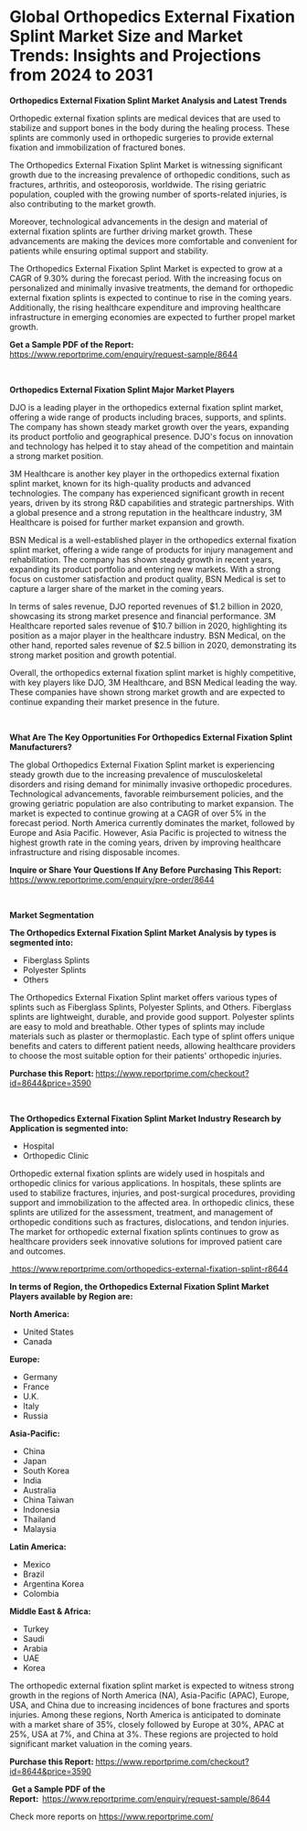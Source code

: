 <p><h1>Global Orthopedics External Fixation Splint Market Size and Market Trends: Insights and Projections from 2024 to 2031</h1></p><p><strong>Orthopedics External Fixation Splint Market Analysis and Latest Trends</strong></p>
<p><p>Orthopedic external fixation splints are medical devices that are used to stabilize and support bones in the body during the healing process. These splints are commonly used in orthopedic surgeries to provide external fixation and immobilization of fractured bones. </p><p>The Orthopedics External Fixation Splint Market is witnessing significant growth due to the increasing prevalence of orthopedic conditions, such as fractures, arthritis, and osteoporosis, worldwide. The rising geriatric population, coupled with the growing number of sports-related injuries, is also contributing to the market growth.</p><p>Moreover, technological advancements in the design and material of external fixation splints are further driving market growth. These advancements are making the devices more comfortable and convenient for patients while ensuring optimal support and stability.</p><p>The Orthopedics External Fixation Splint Market is expected to grow at a CAGR of 9.30% during the forecast period. With the increasing focus on personalized and minimally invasive treatments, the demand for orthopedic external fixation splints is expected to continue to rise in the coming years. Additionally, the rising healthcare expenditure and improving healthcare infrastructure in emerging economies are expected to further propel market growth.</p></p>
<p><strong>Get a Sample PDF of the Report:&nbsp;</strong> <a href="https://www.reportprime.com/enquiry/request-sample/8644">https://www.reportprime.com/enquiry/request-sample/8644</a></p>
<p>&nbsp;</p>
<p><strong>Orthopedics External Fixation Splint Major Market Players</strong></p>
<p><p>DJO is a leading player in the orthopedics external fixation splint market, offering a wide range of products including braces, supports, and splints. The company has shown steady market growth over the years, expanding its product portfolio and geographical presence. DJO's focus on innovation and technology has helped it to stay ahead of the competition and maintain a strong market position.</p><p>3M Healthcare is another key player in the orthopedics external fixation splint market, known for its high-quality products and advanced technologies. The company has experienced significant growth in recent years, driven by its strong R&D capabilities and strategic partnerships. With a global presence and a strong reputation in the healthcare industry, 3M Healthcare is poised for further market expansion and growth.</p><p>BSN Medical is a well-established player in the orthopedics external fixation splint market, offering a wide range of products for injury management and rehabilitation. The company has shown steady growth in recent years, expanding its product portfolio and entering new markets. With a strong focus on customer satisfaction and product quality, BSN Medical is set to capture a larger share of the market in the coming years.</p><p>In terms of sales revenue, DJO reported revenues of $1.2 billion in 2020, showcasing its strong market presence and financial performance. 3M Healthcare reported sales revenue of $10.7 billion in 2020, highlighting its position as a major player in the healthcare industry. BSN Medical, on the other hand, reported sales revenue of $2.5 billion in 2020, demonstrating its strong market position and growth potential.</p><p>Overall, the orthopedics external fixation splint market is highly competitive, with key players like DJO, 3M Healthcare, and BSN Medical leading the way. These companies have shown strong market growth and are expected to continue expanding their market presence in the future.</p></p>
<p>&nbsp;</p>
<p><strong>What Are The Key Opportunities For Orthopedics External Fixation Splint Manufacturers?</strong></p>
<p><p>The global Orthopedics External Fixation Splint market is experiencing steady growth due to the increasing prevalence of musculoskeletal disorders and rising demand for minimally invasive orthopedic procedures. Technological advancements, favorable reimbursement policies, and the growing geriatric population are also contributing to market expansion. The market is expected to continue growing at a CAGR of over 5% in the forecast period. North America currently dominates the market, followed by Europe and Asia Pacific. However, Asia Pacific is projected to witness the highest growth rate in the coming years, driven by improving healthcare infrastructure and rising disposable incomes.</p></p>
<p><strong>Inquire or Share Your Questions If Any Before Purchasing This Report:</strong> <a href="https://www.reportprime.com/enquiry/pre-order/8644">https://www.reportprime.com/enquiry/pre-order/8644</a></p>
<p>&nbsp;</p>
<p><strong>Market Segmentation</strong></p>
<p><strong>The Orthopedics External Fixation Splint Market Analysis by types is segmented into:</strong></p>
<p><ul><li>Fiberglass Splints</li><li>Polyester Splints</li><li>Others</li></ul></p>
<p><p>The Orthopedics External Fixation Splint market offers various types of splints such as Fiberglass Splints, Polyester Splints, and Others. Fiberglass splints are lightweight, durable, and provide good support. Polyester splints are easy to mold and breathable. Other types of splints may include materials such as plaster or thermoplastic. Each type of splint offers unique benefits and caters to different patient needs, allowing healthcare providers to choose the most suitable option for their patients' orthopedic injuries.</p></p>
<p><strong>Purchase this Report:&nbsp;</strong><a href="https://www.reportprime.com/checkout?id=8644&price=3590">https://www.reportprime.com/checkout?id=8644&price=3590</a></p>
<p>&nbsp;</p>
<p><strong>The Orthopedics External Fixation Splint Market Industry Research by Application is segmented into:</strong></p>
<p><ul><li>Hospital</li><li>Orthopedic Clinic</li></ul></p>
<p><p>Orthopedic external fixation splints are widely used in hospitals and orthopedic clinics for various applications. In hospitals, these splints are used to stabilize fractures, injuries, and post-surgical procedures, providing support and immobilization to the affected area. In orthopedic clinics, these splints are utilized for the assessment, treatment, and management of orthopedic conditions such as fractures, dislocations, and tendon injuries. The market for orthopedic external fixation splints continues to grow as healthcare providers seek innovative solutions for improved patient care and outcomes.</p></p>
<p><a href="https://www.reportprime.com/orthopedics-external-fixation-splint-r8644">&nbsp;https://www.reportprime.com/orthopedics-external-fixation-splint-r8644</a></p>
<p><strong>In terms of Region, the Orthopedics External Fixation Splint Market Players available by Region are:</strong></p>
<p>
    <p> <strong> North America: </strong>
        <ul>
            <li>United States</li>
            <li>Canada</li>
        </ul>
        </p> 
    <p> <strong> Europe: </strong>
        <ul>
            <li>Germany</li>
            <li>France</li>
            <li>U.K.</li>
            <li>Italy</li>
            <li>Russia</li>
        </ul>
        </p> 
    <p> <strong> Asia-Pacific: </strong>
        <ul>
            <li>China</li>
            <li>Japan</li>
            <li>South Korea</li>
            <li>India</li>
            <li>Australia</li>
            <li>China Taiwan</li>
            <li>Indonesia</li>
            <li>Thailand</li>
            <li>Malaysia</li>
        </ul>
        </p> 
    <p> <strong> Latin America: </strong>
        <ul>
            <li>Mexico</li>
            <li>Brazil</li>
            <li>Argentina Korea</li>
            <li>Colombia</li>
        </ul>
        </p> 
    <p> <strong> Middle East & Africa: </strong>
        <ul>
            <li>Turkey</li>
            <li>Saudi</li>
            <li>Arabia</li>
            <li>UAE</li>
            <li>Korea</li>
        </ul>
    </p>
    </p>
<p><p>The orthopedic external fixation splint market is expected to witness strong growth in the regions of North America (NA), Asia-Pacific (APAC), Europe, USA, and China due to increasing incidences of bone fractures and sports injuries. Among these regions, North America is anticipated to dominate with a market share of 35%, closely followed by Europe at 30%, APAC at 25%, USA at 7%, and China at 3%. These regions are projected to hold significant market valuation in the coming years.</p></p>
<p><strong>Purchase this Report: </strong><a href="https://www.reportprime.com/checkout?id=8644&price=3590">https://www.reportprime.com/checkout?id=8644&price=3590</a></p>
<p>&nbsp;<strong>Get a Sample PDF of the Report:&nbsp;&nbsp;</strong><a href="https://www.reportprime.com/enquiry/request-sample/8644">https://www.reportprime.com/enquiry/request-sample/8644</a></p>
<p><strong></strong></p>
<p>Check more reports on <a href="https://www.reportprime.com/">https://www.reportprime.com/</a></p>